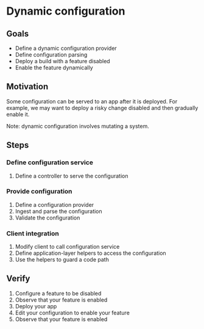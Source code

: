 # Dynamic configuration

## Goals

* Define a dynamic configuration provider
* Define configuration parsing
* Deploy a build with a feature disabled
* Enable the feature dynamically

## Motivation

Some configuration can be served to an app after it is deployed. For example, we may want to deploy a risky change disabled and then gradually enable it.

Note: dynamic configuration involves mutating a system.

## Steps

### Define configuration service

1. Define a controller to serve the configuration

### Provide configuration

1. Define a configuration provider
1. Ingest and parse the configuration
1. Validate the configuration

### Client integration

1. Modify client to call configuration service
1. Define application-layer helpers to access the configuration
1. Use the helpers to guard a code path

## Verify

1. Configure a feature to be disabled
2. Observe that your feature is enabled
3. Deploy your app
4. Edit your configuration to enable your feature
5. Observe that your feature is enabled
